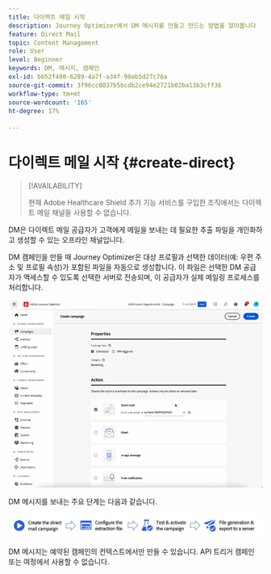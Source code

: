 ```yaml
---
title: 다이렉트 메일 시작
description: Journey Optimizer에서 DM 메시지를 만들고 만드는 방법을 알아봅니다
feature: Direct Mail
topic: Content Management
role: User
level: Beginner
keywords: DM, 메시지, 캠페인
exl-id: bb52f400-6289-4a7f-a34f-98eb5d27c76a
source-git-commit: 3f96cc0037b5bcdb2ce94e2721b02ba13b3cff36
workflow-type: tm+mt
source-wordcount: '165'
ht-degree: 17%

---
```


# 다이렉트 메일 시작 {#create-direct}

>[!AVAILABILITY]
>
>현재 Adobe Healthcare Shield 추가 기능 서비스를 구입한 조직에서는 다이렉트 메일 채널을 사용할 수 없습니다.
>

DM은 다이렉트 메일 공급자가 고객에게 메일을 보내는 데 필요한 추출 파일을 개인화하고 생성할 수 있는 오프라인 채널입니다.

DM 캠페인을 만들 때 Journey Optimizer은 대상 프로필과 선택한 데이터(예: 우편 주소 및 프로필 속성)가 포함된 파일을 자동으로 생성합니다. 이 파일은 선택한 DM 공급자가 액세스할 수 있도록 선택한 서버로 전송되며, 이 공급자가 실제 메일링 프로세스를 처리합니다.

![](../rn/assets/do-not-localize/gif-dm.gif)


DM 메시지를 보내는 주요 단계는 다음과 같습니다.

![](assets/dm-creation-process.png)

DM 메시지는 예약된 캠페인의 컨텍스트에서만 만들 수 있습니다. API 트리거 캠페인 또는 여정에서 사용할 수 없습니다.
